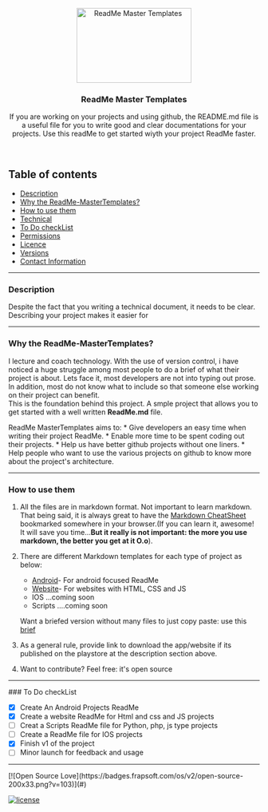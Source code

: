 <p align="center">
  <a href="https://github.com/tamzi/ReadMe-MasterTemplates">
    <img src="https://raw.githubusercontent.com/tamzi/ReadMe-MasterTemplates/master/art/readmemastertemplate.jpg" alt="ReadMe Master Templates" width=230 height=150>
  </a>
  <h3 align="center">ReadMe Master Templates</h3>

  <p align="center">
    If you are working on your projects and using github, the README.md file is a useful file for you to write good and clear documentations for  your projects. Use this readMe to get started wiyth your project ReadMe faster.
    <br>
    </p>
</p>

<br>

## Table of contents
- [Description](#description)
- [Why the ReadMe-MasterTemplates?](#why-the-readMe-masterTemplates)
- [How to use them](#)
- [Technical](#)
- [To Do checkList](#)
- [Permissions](#)
- [Licence](#)
- [Versions](#)
- [Contact Information](#)

<hr>

### Description

Despite the fact that you writing a technical document, it needs to be clear. Describing your project makes it easier for 

<hr>

### Why the ReadMe-MasterTemplates?

I lecture and coach technology. With the use of version control, i have noticed a huge struggle among most people to do a brief of what their project is about. Lets face it, most developers are not into typing out prose. 
<br>
In addition, most do not know what to include so that someone else working on their project can benefit.
<br>
This is the foundation behind this project. A smple project that allows you to get started with a well written **ReadMe.md** file.

ReadMe MasterTemplates aims to:
    * Give developers an easy time when writing their project ReadMe.
    * Enable more time to be spent coding out their projects.
    * Help us have better github projects without one liners.
    * Help people who want to use the various projects on github to know more about the project's architecture.


<hr>

### How to use them

1. All the files are in markdown format. Not important to learn markdown. That being said, it is always great to have the [Markdown CheatSheet](https://github.com/adam-p/markdown-here/wiki/Markdown-Cheatsheet)
 bookmarked somewhere in your browser.(If you can learn it, awesome! It will save you time...**But it really is not important: the more you use markdown, the better you get at it O.o**). 

2. There are different Markdown templates for each type of project as below: 
    * [Android](https://github.com/tamzi/ReadMe-MasterTemplates/tree/master/android)- For android focused ReadMe
    * [Website](https://github.com/tamzi/ReadMe-MasterTemplates/tree/master/website)- For websites with HTML, CSS and JS
    * IOS ...coming soon
    * Scripts ....coming soon
    
    Want a briefed version without many files to just copy paste: use this [brief]()
3. As a general rule, provide link to download the app/website if its published on the playstore at the description section above.
4. Want to contribute? Feel free: it's open source


<hr>
### To Do checkList

- [x] Create An Android Projects ReadMe
- [x] Create a website ReadMe for Html and css and JS projects
- [ ] Creat a Scripts ReadMe file for Python, php, js type projects
- [ ] Create a ReadMe file for IOS projects
- [x] Finish v1 of the project
- [ ] Minor launch for feedback and usage

<hr>
[![Open Source Love](https://badges.frapsoft.com/os/v2/open-source-200x33.png?v=103)](#)  

[![license](https://img.shields.io/github/license/mashape/apistatus.svg?style=for-the-badge)](#)

